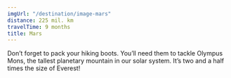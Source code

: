 ```yaml
---
imgUrl: "/destination/image-mars"
distance: 225 mil. km
travelTime: 9 months
title: Mars
---
```


Don’t forget to pack your hiking boots. You’ll need them to tackle Olympus Mons,
the tallest planetary mountain in our solar system. It’s two and a half times
the size of Everest!

